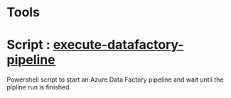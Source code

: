 # Tools

# Script : [execute-datafactory-pipeline](https://github.com/bastgau/tools/tree/master/execute-datafactory-pipeline)

Powershell script to start an Azure Data Factory pipeline and wait until the pipline run is finished.
